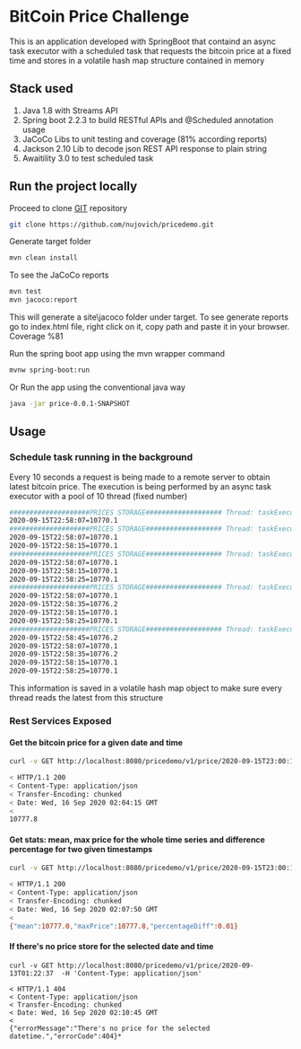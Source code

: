 # BitCoin Price Challenge

This is an application developed with SpringBoot that containd an async task executor with a scheduled task that requests the bitcoin price at a fixed time and stores in a volatile hash map structure contained in memory

## Stack used

1. Java 1.8 with Streams API
2. Spring boot 2.2.3 to build RESTful APIs and @Scheduled annotation usage
3. JaCoCo Libs to unit testing and coverage (81% according reports)
4. Jackson 2.10 Lib to decode json REST API response to plain string
4. Awaitility 3.0 to test scheduled task

## Run the project locally

Proceed to clone [GIT](https://github.com/nujovich/pricedemo.git) repository

```bash
git clone https://github.com/nujovich/pricedemo.git
```

Generate target folder

```bash
mvn clean install
```

To see the JaCoCo reports

```bash
mvn test
mvn jacoco:report
```
This will generate a site\jacoco folder under target. To see generate reports go to index.html file, right click on it, copy path and paste it in your browser. Coverage %81

Run the spring boot app using the mvn wrapper command
```bash
mvnw spring-boot:run
```
Or Run the app using the conventional java way
```bash
java -jar price-0.0.1-SNAPSHOT
```

## Usage

### Schedule task running in the background
Every 10 seconds a request is being made to a remote server to obtain latest bitcoin price. The execution is being performed by an async task executor with a pool of 10 thread (fixed number)

```bash
####################PRICES STORAGE################### Thread: taskExecutor-1
2020-09-15T22:58:07=10770.1
####################PRICES STORAGE################### Thread: taskExecutor-2
2020-09-15T22:58:07=10770.1
2020-09-15T22:58:15=10770.1
####################PRICES STORAGE################### Thread: taskExecutor-3
2020-09-15T22:58:07=10770.1
2020-09-15T22:58:15=10770.1
2020-09-15T22:58:25=10770.1
####################PRICES STORAGE################### Thread: taskExecutor-4
2020-09-15T22:58:07=10770.1
2020-09-15T22:58:35=10776.2
2020-09-15T22:58:15=10770.1
2020-09-15T22:58:25=10770.1
####################PRICES STORAGE################### Thread: taskExecutor-5
2020-09-15T22:58:45=10776.2
2020-09-15T22:58:07=10770.1
2020-09-15T22:58:35=10776.2
2020-09-15T22:58:15=10770.1
2020-09-15T22:58:25=10770.1
```
This information is saved in a volatile hash map object to make sure every thread reads the latest from this structure

### Rest Services Exposed

#### Get the bitcoin price for a given date and time

```bash
curl -v GET http://localhost:8080/pricedemo/v1/price/2020-09-15T23:00:15 -H 'Content-Type: application/json'

< HTTP/1.1 200
< Content-Type: application/json
< Transfer-Encoding: chunked
< Date: Wed, 16 Sep 2020 02:04:15 GMT
<
10777.8
```
#### Get stats: mean, max price for the whole time series and difference percentage for two given timestamps

```bash
curl -v GET http://localhost:8080/pricedemo/v1/price/2020-09-15T23:00:15/2020-09-15T22:58:35/stats -H 'Content-Type: application/json'

< HTTP/1.1 200
< Content-Type: application/json
< Transfer-Encoding: chunked
< Date: Wed, 16 Sep 2020 02:07:50 GMT
<
{"mean":10777.0,"maxPrice":10777.8,"percentageDiff":0.01}
```

#### If there's no price store for the selected date and time

```
curl -v GET http://localhost:8080/pricedemo/v1/price/2020-09-13T01:22:37  -H 'Content-Type: application/json'

< HTTP/1.1 404
< Content-Type: application/json
< Transfer-Encoding: chunked
< Date: Wed, 16 Sep 2020 02:10:45 GMT
<
{"errorMessage":"There's no price for the selected datetime.","errorCode":404}*
```